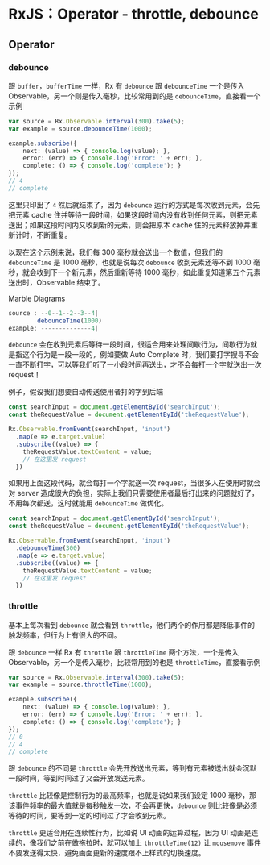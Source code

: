 # RxJS：Operator - throttle, debounce

## Operator

### debounce

跟 `buffer`，`bufferTime` 一样，Rx 有 `debounce` 跟 `debounceTime` 一个是传入 Observable，另一个则是传入毫秒，比较常用到的是 `debounceTime`，直接看一个示例

```typescript
var source = Rx.Observable.interval(300).take(5);
var example = source.debounceTime(1000);

example.subscribe({
    next: (value) => { console.log(value); },
    error: (err) => { console.log('Error: ' + err); },
    complete: () => { console.log('complete'); }
});
// 4
// complete
```

这里只印出了 `4` 然后就结束了，因为 `debounce` 运行的方式是每次收到元素，会先把元素 cache 住并等待一段时间，如果这段时间内没有收到任何元素，则把元素送出；如果这段时间内又收到新的元素，则会把原本 cache 住的元素释放掉并重新计时，不断重复。

以现在这个示例来说，我们每 300 毫秒就会送出一个数值，但我们的 `debounceTime` 是 1000 毫秒，也就是说每次 `debounce` 收到元素还等不到 1000 毫秒，就会收到下一个新元素，然后重新等待 1000 毫秒，如此重复知道第五个元素送出时，Observable 结束了。

Marble Diagrams

```typescript
source : --0--1--2--3--4|
        debounceTime(1000)
example: --------------4|        
```

`debounce` 会在收到元素后等待一段时间，很适合用来处理间歇行为，间歇行为就是指这个行为是一段一段的，例如要做 Auto Complete 时，我们要打字搜寻不会一直不断打字，可以等我们听了一小段时间再送出，才不会每打一个字就送出一次 request！

例子，假设我们想要自动传送使用者打的字到后端

```typescript
const searchInput = document.getElementById('searchInput');
const theRequestValue = document.getElementById('theRequestValue');

Rx.Observable.fromEvent(searchInput, 'input')
  .map(e => e.target.value)
  .subscribe((value) => {
    theRequestValue.textContent = value;
    // 在这里发 request
  })
```

如果用上面这段代码，就会每打一个字就送一次 request，当很多人在使用时就会对 server 造成很大的负担，实际上我们只需要使用者最后打出来的问题就好了，不用每次都送，这时就能用 `debounceTime` 做优化。

```typescript
const searchInput = document.getElementById('searchInput');
const theRequestValue = document.getElementById('theRequestValue');

Rx.Observable.fromEvent(searchInput, 'input')
  .debounceTime(300)
  .map(e => e.target.value)
  .subscribe((value) => {
    theRequestValue.textContent = value;
    // 在这里发 request
  })
```

### throttle

基本上每次看到 `debounce` 就会看到 `throttle`，他们两个的作用都是降低事件的触发频率，但行为上有很大的不同。

跟 `debounce` 一样 Rx 有 `throttle` 跟 `throttleTime` 两个方法，一个是传入 Observable，另一个是传入毫秒，比较常用到的也是 `throttleTime`，直接看示例

```typescript
var source = Rx.Observable.interval(300).take(5);
var example = source.throttleTime(1000);

example.subscribe({
    next: (value) => { console.log(value); },
    error: (err) => { console.log('Error: ' + err); },
    complete: () => { console.log('complete'); }
});
// 0
// 4
// complete
```

跟 `debounce` 的不同是 `throttle` 会先开放送出元素，等到有元素被送出就会沉默一段时间，等到时间过了又会开放发送元素。

`throttle` 比较像是控制行为的最高频率，也就是说如果我们设定 1000 毫秒，那该事件频率的最大值就是每秒触发一次，不会再更快，`debounce` 则比较像是必须等待的时间，要等到一定的时间过了才会收到元素。

`throttle` 更适合用在连续性行为，比如说 UI 动画的运算过程，因为 UI 动画是连续的，像我们之前在做拖拉时，就可以加上 `throttleTime(12)` 让 `mousemove` 事件不要发送得太快，避免画面更新的速度跟不上样式的切换速度。